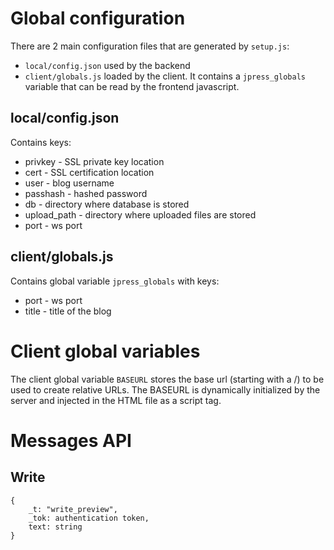 # Global configuration

There are 2 main configuration files that are generated by `setup.js`:

* `local/config.json` used by the backend
* `client/globals.js` loaded by the client. It contains a `jpress_globals` variable that can be read by the frontend javascript.

## local/config.json

Contains keys:

* privkey - SSL private key location
* cert - SSL certification location
* user - blog username
* passhash - hashed password
* db - directory where database is stored
* upload_path - directory where uploaded files are stored
* port - ws port

## client/globals.js

Contains global variable `jpress_globals` with keys:

* port - ws port
* title - title of the blog

# Client global variables

The client global variable `BASEURL` stores the base url (starting with a /) to be used to create relative URLs. The BASEURL is dynamically initialized by the server and injected in the HTML file as a script tag.

# Messages API

## Write

```
{
    _t: "write_preview",
    _tok: authentication token,
    text: string
}
```